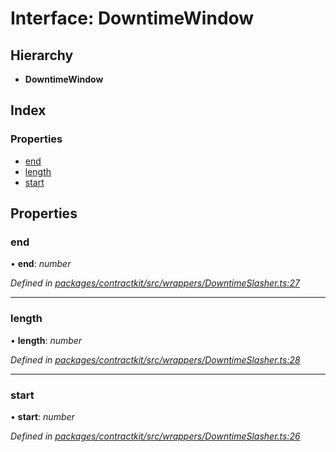 # Interface: DowntimeWindow

## Hierarchy

* **DowntimeWindow**

## Index

### Properties

* [end](_wrappers_downtimeslasher_.downtimewindow.md#end)
* [length](_wrappers_downtimeslasher_.downtimewindow.md#length)
* [start](_wrappers_downtimeslasher_.downtimewindow.md#start)

## Properties

###  end

• **end**: *number*

*Defined in [packages/contractkit/src/wrappers/DowntimeSlasher.ts:27](https://github.com/celo-org/celo-monorepo/blob/master/packages/contractkit/src/wrappers/DowntimeSlasher.ts#L27)*

___

###  length

• **length**: *number*

*Defined in [packages/contractkit/src/wrappers/DowntimeSlasher.ts:28](https://github.com/celo-org/celo-monorepo/blob/master/packages/contractkit/src/wrappers/DowntimeSlasher.ts#L28)*

___

###  start

• **start**: *number*

*Defined in [packages/contractkit/src/wrappers/DowntimeSlasher.ts:26](https://github.com/celo-org/celo-monorepo/blob/master/packages/contractkit/src/wrappers/DowntimeSlasher.ts#L26)*
